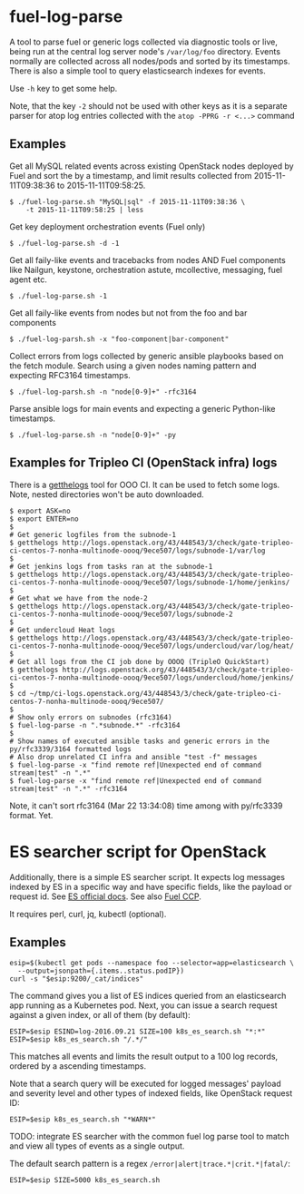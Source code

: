 # fuel-log-parse

A tool to parse fuel or generic logs collected via diagnostic
tools or live, being run at the central log server node's
`/var/log/foo` directory. Events normally are collected
across all nodes/pods and sorted by its timestamps. There is
also a simple tool to query elasticsearch indexes for events.

Use `-h` key to get some help.

Note, that the key `-2` should not be used with other keys as
it is a separate parser for atop log entries collected with
the `atop -PPRG -r <...>` command

## Examples

Get all MySQL related events across existing OpenStack nodes
deployed by Fuel and sort the by a timestamp, and limit results
collected from 2015-11-11T09:38:36 to 2015-11-11T09:58:25.

```
$ ./fuel-log-parse.sh "MySQL|sql" -f 2015-11-11T09:38:36 \
    -t 2015-11-11T09:58:25 | less
```

Get key deployment orchestration events (Fuel only)

```
$ ./fuel-log-parse.sh -d -1
```

Get all faily-like events and tracebacks from nodes AND
Fuel components like Nailgun, keystone, orchestration astute,
mcollective, messaging, fuel agent etc.

```
$ ./fuel-log-parse.sh -1
```

Get all faily-like events from nodes but not from the
foo and bar components

```
$ ./fuel-log-parsh.sh -x "foo-component|bar-component"
```

Collect errors from logs collected by generic ansible
playbooks based on the fetch module. Search using a given
nodes naming pattern and expecting RFC3164 timestamps.

```
$ ./fuel-log-parsh.sh -n "node[0-9]+" -rfc3164
```

Parse ansible logs for main events and expecting a generic
Python-like timestamps.

```
$ ./fuel-log-parse.sh -n "node[0-9]+" -py
```

## Examples for Tripleo CI (OpenStack infra) logs

There is a [getthelogs](https://github.com/openstack-infra/tripleo-ci/blob/master/scripts/getthelogs)
tool for OOO CI. It can be used to fetch some logs.
Note, nested directories won't be auto downloaded.
```
$ export ASK=no
$ export ENTER=no
$
# Get generic logfiles from the subnode-1
$ getthelogs http://logs.openstack.org/43/448543/3/check/gate-tripleo-ci-centos-7-nonha-multinode-oooq/9ece507/logs/subnode-1/var/log
$
# Get jenkins logs from tasks ran at the subnode-1
$ getthelogs http://logs.openstack.org/43/448543/3/check/gate-tripleo-ci-centos-7-nonha-multinode-oooq/9ece507/logs/subnode-1/home/jenkins/
$
# Get what we have from the node-2
$ getthelogs http://logs.openstack.org/43/448543/3/check/gate-tripleo-ci-centos-7-nonha-multinode-oooq/9ece507/logs/subnode-2
$
# Get undercloud Heat logs
$ getthelogs http://logs.openstack.org/43/448543/3/check/gate-tripleo-ci-centos-7-nonha-multinode-oooq/9ece507/logs/undercloud/var/log/heat/
$
# Get all logs from the CI job done by OOOQ (TripleO QuickStart)
$ getthelogs http://logs.openstack.org/43/448543/3/check/gate-tripleo-ci-centos-7-nonha-multinode-oooq/9ece507/logs/undercloud/home/jenkins/
$
$ cd ~/tmp/ci-logs.openstack.org/43/448543/3/check/gate-tripleo-ci-centos-7-nonha-multinode-oooq/9ece507/
$
# Show only errors on subnodes (rfc3164)
$ fuel-log-parse -n ".*subnode.*" -rfc3164
$
# Show names of executed ansible tasks and generic errors in the py/rfc3339/3164 formatted logs
# Also drop unrelated CI infra and ansible "test -f" messages
$ fuel-log-parse -x "find remote ref|Unexpected end of command stream|test" -n ".*"
$ fuel-log-parse -x "find remote ref|Unexpected end of command stream|test" -n ".*" -rfc3164
```
Note, it can't sort rfc3164 (Mar 22 13:34:08) time among with py/rfc3339 format. Yet.

# ES searcher script for OpenStack

Additionally, there is a simple ES searcher script. It expects log
messages indexed by ES in a specific way and have specific fields, like
the payload or request id. See [ES official docs](https://www.elastic.co/guide/en/elasticsearch/reference/current/search-uri-request.html).
See also [Fuel CCP](http://fuel-ccp.readthedocs.io/en/latest/).

It requires perl, curl, jq, kubectl (optional).

## Examples

```
esip=$(kubectl get pods --namespace foo --selector=app=elasticsearch \
  --output=jsonpath={.items..status.podIP})
curl -s "$esip:9200/_cat/indices"
```

The command gives you a list of ES indices queried from an elasticsearch
app running as a Kubernetes pod. Next, you can issue a search request against
a given index, or all of them (by default):

```
ESIP=$esip ESIND=log-2016.09.21 SIZE=100 k8s_es_search.sh "*:*"
ESIP=$esip k8s_es_search.sh "/.*/"
```

This matches all events and limits the result output to a 100 log records, ordered
by a ascending timestamps.

Note that a search query will be executed for logged messages' payload and
severity level and other types of indexed fields, like OpenStack request ID:

```
ESIP=$esip k8s_es_search.sh "*WARN*"
```

TODO: integrate ES searcher with the common fuel log parse tool to
match and view all types of events as a single output.

The default search pattern is a regex ``/error|alert|trace.*|crit.*|fatal/``:

```
ESIP=$esip SIZE=5000 k8s_es_search.sh
```

